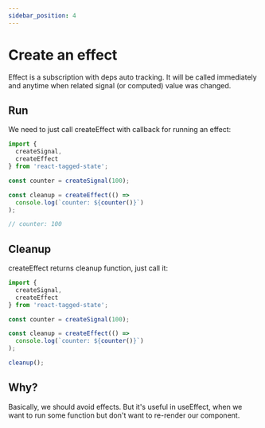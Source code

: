```yaml
---
sidebar_position: 4
---
```


# Create an effect

Effect is a subscription with deps auto tracking. It will be called immediately and anytime when related signal (or computed) value was changed.

## Run

We need to just call createEffect with callback for running an effect:

```typescript
import {
  createSignal,
  createEffect
} from 'react-tagged-state';

const counter = createSignal(100);

const cleanup = createEffect(() =>
  console.log(`counter: ${counter()}`)
);

// counter: 100
```

## Cleanup

createEffect returns cleanup function, just call it:

```typescript
import {
  createSignal,
  createEffect
} from 'react-tagged-state';

const counter = createSignal(100);

const cleanup = createEffect(() =>
  console.log(`counter: ${counter()}`)
);

cleanup();
```

## Why?

Basically, we should avoid effects. But it's useful in useEffect, when we want to run some function but don't want to re-render our component.

